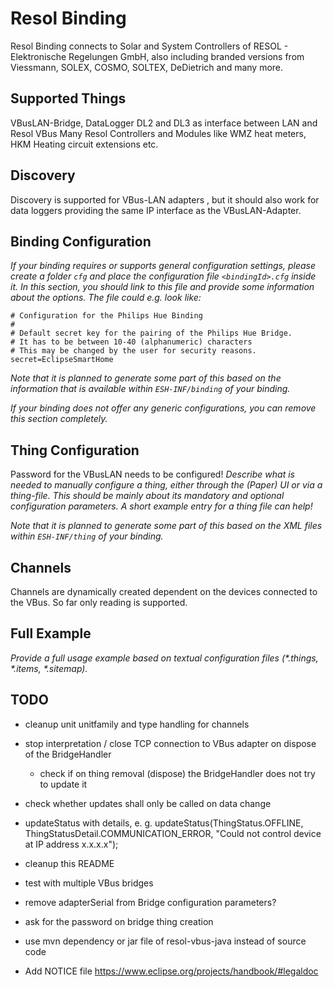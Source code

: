 # Resol Binding

Resol Binding connects to Solar and System Controllers of RESOL - Elektronische Regelungen GmbH, also including branded versions from Viessmann, SOLEX, COSMO, SOLTEX, DeDietrich and many more.

## Supported Things

VBusLAN-Bridge, DataLogger DL2 and DL3 as interface between LAN and Resol VBus
Many Resol Controllers and Modules like WMZ heat meters, HKM Heating circuit extensions etc.

## Discovery

Discovery is supported for VBus-LAN adapters , but it should also work for data loggers providing the same IP interface as the VBusLAN-Adapter. 

## Binding Configuration

_If your binding requires or supports general configuration settings, please create a folder ```cfg``` and place the configuration file ```<bindingId>.cfg``` inside it. In this section, you should link to this file and provide some information about the options. The file could e.g. look like:_

```
# Configuration for the Philips Hue Binding
#
# Default secret key for the pairing of the Philips Hue Bridge.
# It has to be between 10-40 (alphanumeric) characters 
# This may be changed by the user for security reasons.
secret=EclipseSmartHome
```

_Note that it is planned to generate some part of this based on the information that is available within ```ESH-INF/binding``` of your binding._

_If your binding does not offer any generic configurations, you can remove this section completely._

## Thing Configuration

Password for the VBusLAN needs to be configured!
_Describe what is needed to manually configure a thing, either through the (Paper) UI or via a thing-file. This should be mainly about its mandatory and optional configuration parameters. A short example entry for a thing file can help!_

_Note that it is planned to generate some part of this based on the XML files within ```ESH-INF/thing``` of your binding._

## Channels

Channels are dynamically created dependent on the devices connected to the VBus. So far only reading is supported.

## Full Example

_Provide a full usage example based on textual configuration files (*.things, *.items, *.sitemap)._

## TODO
- cleanup unit unitfamily and type handling for channels
- stop interpretation / close TCP connection to VBus adapter on dispose of the BridgeHandler
  * check if on thing removal (dispose) the BridgeHandler does not try to update it
- check whether updates shall only be called on data change
- updateStatus with details, e. g. updateStatus(ThingStatus.OFFLINE, ThingStatusDetail.COMMUNICATION_ERROR, "Could not control device at IP address x.x.x.x");
- cleanup this README

- test with multiple VBus bridges
- remove adapterSerial from Bridge configuration parameters?
- ask for the password on bridge thing creation

- use mvn dependency or jar file of resol-vbus-java instead of source code

- Add NOTICE file https://www.eclipse.org/projects/handbook/#legaldoc

